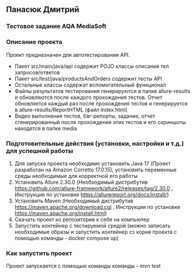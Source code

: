 
## Панасюк Дмитрий
### Тестовое задание AQA MediaSoft

### Описание проекта

Проект предназначен для автотестирования API.
- Пакет src/main/java/api содержит POJO классы описания тел запросов/ответов
- Пакет src/test/java/productsAndOrders содержит тесты API
- Остальные классы содержат вспомогательный функционал
- Файлы результатов тестирования генерируются в папке allure-results и обновляются после каждого прохождения тестов. Отчет обновляется каждый раз после прохождения тестов и генерируется в allure-results/ReportHTML (файл index.html)
- Видео выполнения тестов, баг-репорты, задание, отчет сгенерированный после прохождения этих тестов и его скриншоты находятся в папке media


### Подготовительные действия (установки, настройки и т.д.) для успешной работы
1. Для запуска проекта необходимо установить Java 17 (Проект разработан на Amazon Corretto 17.0.15), установить переменные среды необходимые для корректной его работы
2. Установить Allure 2.30.0 (Необходимый дистрибутив https://github.com/allure-framework/allure2/releases/tag/2.30.0 , Инструкция по установке https://allurereport.org/docs/install/)
3. Установить Maven (Необходимый дистрибутив https://maven.apache.org/download.cgi , Инструкция по установке https://maven.apache.org/install.html)
4. Скачать проект из репозитория к себе на компьютер
5. Запустить контейнер с тестируемой средой (можно записать необходимые образы и запустить контейнер сз корня проекта с помощью команды - docker compose up)


### Как запустить проект
Проект запускается с помощью команды команды - mvn test